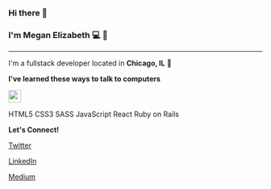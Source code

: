 ### Hi there 👋
### I'm Megan Elizabeth 💻 🌻
<hr>

I'm a fullstack developer located in **Chicago, IL** 🌃

**I've learned these ways to talk to computers**

<img src="https://cdn.jsdelivr.net/gh/devicons/devicon/icons/apple/apple-original.svg" height=25px width=25px />

HTML5 CSS3 SASS JavaScript React Ruby on Rails

**Let's Connect!**

[Twitter](twitter.com/codewithmeg)

[LinkedIn](linkedin.com/in/meganeday)

[Medium](codewithmeg.medium.com)

<!--
**meganeday/meganeday** is a ✨ _special_ ✨ repository because its `README.md` (this file) appears on your GitHub profile.

Here are some ideas to get you started:

- 🔭 I’m currently working on ...
- 🌱 I’m currently learning ...
- 👯 I’m looking to collaborate on ...
- 🤔 I’m looking for help with ...
- 💬 Ask me about ...
- 📫 How to reach me: ...
- 😄 Pronouns: ...
- ⚡ Fun fact: ...
-->
